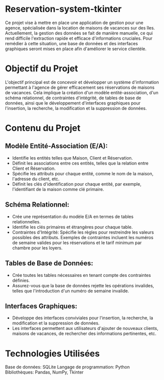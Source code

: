 # Reservation-system-tkinter

Ce projet vise à mettre en place une application de gestion pour une agence, spécialisée dans la location de maisons de vacances sur des îles. Actuellement, la gestion des données se fait de manière manuelle, ce qui rend difficile l'extraction rapide et efficace d'informations cruciales. Pour remédier à cette situation, une base de données et des interfaces graphiques seront mises en place afin d'améliorer le service clientèle.

# Objectif du Projet
L'objectif principal est de concevoir et développer un système d'information permettant à l'agence de gérer efficacement ses réservations de maisons de vacances. Cela implique la création d'un modèle entité-association, d'un schéma relationnel, de contraintes d'intégrité, de tables de base de données, ainsi que le développement d'interfaces graphiques pour l'insertion, la recherche, la modification et la suppression de données.

# Contenu du Projet
## Modèle Entité-Association (E/A):
- Identifie les entités telles que Maison, Client et Réservation.
- Définit les associations entre ces entités, telles que la relation entre Client et Réservation.
- Spécifie les attributs pour chaque entité, comme le nom de la maison, l'adresse du client, etc.
- Définit les clés d'identification pour chaque entité, par exemple, l'identifiant de la maison comme clé primaire.
## Schéma Relationnel:
- Crée une représentation du modèle E/A en termes de tables relationnelles.
- Identifie les clés primaires et étrangères pour chaque table.
- Contraintes d'Intégrité:
Spécifie les règles pour restreindre les valeurs possibles des attributs.
Exemples de contraintes incluent les numéros de semaine valides pour les réservations et le tarif minimum par chambre pour les loyers.
## Tables de Base de Données:
- Crée toutes les tables nécessaires en tenant compte des contraintes définies.
- Assurez-vous que la base de données rejette les opérations invalides, telles que l'introduction d'un numéro de semaine invalide.
## Interfaces Graphiques:
- Développe des interfaces conviviales pour l'insertion, la recherche, la modification et la suppression de données.
- Les interfaces permettent aux utilisateurs d'ajouter de nouveaux clients, maisons de vacances, de rechercher des informations pertinentes, etc.
# Technologies Utilisées
Base de données: SQLite
Langage de programmation: Python
Bibliothèques: Pandas, NumPy, Tkinter
